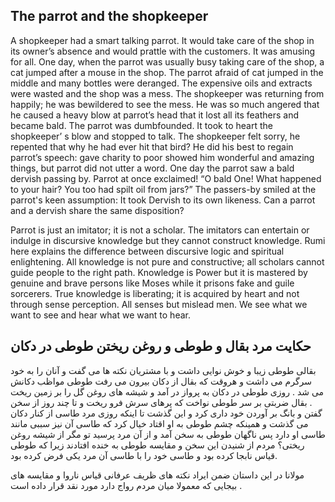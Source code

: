 ## The parrot and the shopkeeper

A shopkeeper had a smart talking parrot. It would take care of the shop in its 
owner’s absence and would prattle with the customers. It was amusing for 
all. One day, when the parrot was usually busy taking care of the shop, a cat 
jumped after a mouse in the shop. The parrot afraid of cat jumped in the 
middle and many bottles were deranged. The expensive oils and extracts 
were wasted and the shop was a mess. The shopkeeper was returning from 
happily; he was bewildered to see the mess. He was so much angered that 
he caused a heavy blow at parrot’s head that it lost all its feathers and 
became bald. The parrot was dumbfounded. It took to heart the shopkeeper’
s blow and stopped to talk.  The shopkeeper felt sorry, he repented that why 
he had ever hit that bird? He did his best to regain parrot’s speech: gave 
charity to poor showed him wonderful and amazing things, but parrot did not 
utter a word. One day the parrot saw a bald dervish passing by. Parrot at 
once exclaimed! “O bald One! What happened to your hair? You too had 
spilt oil from jars?” The passers-by smiled at the parrot's keen assumption: 
It took Dervish to its own likeness. Can a parrot and a dervish share the 
same disposition?

Parrot is just an imitator; it is not a scholar. The imitators can entertain or 
indulge in discursive knowledge but they cannot construct knowledge. 
Rumi here explains the difference between discursive logic and spiritual 
enlightening. All knowledge is not pure and constructive; all scholars 
cannot guide people to the right path. Knowledge is Power but it is 
mastered by genuine and brave persons like Moses while it prisons fake 
and guile sorcerers. True knowledge is liberating; it is acquired by heart and 
not through sense perception. All senses but mislead men. We see what we 
want to see and hear what we want to hear.

## حکایت مرد بقال و طوطی و روغن ریختن طوطی در دکان 

بقالی طوطی زیبا و خوش نوایی داشت و با مشتریان نکته ها می گفت و آنان را به خود سرگرم می داشت و هروقت که بقال از دکان بیرون می رفت طوطی مواظب دکانش می شد . 
روزی طوطی در دکان به پرواز در آمد و شیشه های روغن گل را بر زمین ریخت . بقال ضربتی بر سر طوطی نواخت که پرهای سرش فرو ریخت و تا چند روز از سخن گفتن و بانگ بر آوردن خود داری کرد و این گذشت تا اینکه روزی مرد طاسی از کنار دکان می گذشت و همینکه چشم طوطی به او اقتاد خیال کرد که طاسی آن نیز سببی مانند طاسی او دارد پس ناگهان طوطی به سخن آمد و از آن مرد پرسید تو مگر از شیشه روغن ریختی؟ مردم از شنیدن این سخن و مقایسه طوطی به خنده افتادند زیرا که طوطی قیاس نابجا کرده بود و طاسی خود را با طاسی آن مرد یکی فرض کرده بود.

مولانا در این داستان ضمن ایراد نکته های ظریف عرفانی قیاس ناروا و مقایسه های بیجایی که معمولا میان مردم رواج دارد مورد نقد قرار داده است .
